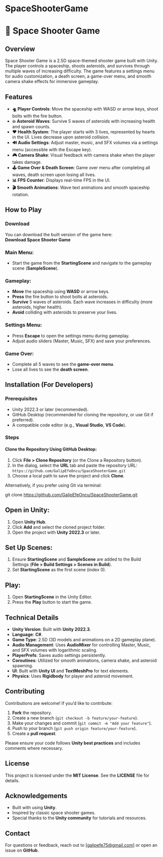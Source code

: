 # SpaceShooterGame

# 🚀 Space Shooter Game

## Overview
Space Shooter Game is a 2.5D space-themed shooter game built with Unity. The player controls a spaceship, shoots asteroids, and survives through multiple waves of increasing difficulty. The game features a settings menu for audio customization, a death screen, a game-over menu, and smooth camera shake effects for immersive gameplay.

## Features
- **🛸 Player Controls**: Move the spaceship with WASD or arrow keys, shoot bolts with the fire button.
- **💥 Asteroid Waves**: Survive 5 waves of asteroids with increasing health and spawn counts.
- **❤️ Health System**: The player starts with 3 lives, represented by hearts in the UI. Lives decrease upon asteroid collision.
- **🔊 Audio Settings**: Adjust master, music, and SFX volumes via a settings menu (accessible with the Escape key).
- **🎮 Camera Shake**: Visual feedback with camera shake when the player takes damage.
- **🕹️ Game Over & Death Screen**: Game over menu after completing all waves, death screen upon losing all lives.
- **📊 FPS Counter**: Displays real-time FPS in the UI.
- **🎬 Smooth Animations**: Wave text animations and smooth spaceship rotation.

## How to Play

### Download
You can download the built version of the game here:  
**Download Space Shooter Game**

### Main Menu:
- Start the game from the **StartingScene** and navigate to the gameplay scene (**SampleScene**).

### Gameplay:
- **Move** the spaceship using **WASD** or arrow keys.
- **Press** the fire button to shoot bolts at asteroids.
- **Survive** 5 waves of asteroids. Each wave increases in difficulty (more asteroids, higher health).
- **Avoid** colliding with asteroids to preserve your lives.

### Settings Menu:
- Press **Escape** to open the settings menu during gameplay.
- Adjust audio sliders (Master, Music, SFX) and save your preferences.

### Game Over:
- Complete all 5 waves to see the **game-over menu**.
- Lose all lives to see the **death screen**.

## Installation (For Developers)

### Prerequisites
- Unity 2022.3 or later (recommended).
- GitHub Desktop (recommended for cloning the repository, or use Git if preferred).
- A compatible code editor (e.g., **Visual Studio**, **VS Code**).

### Steps

#### Clone the Repository Using GitHub Desktop:
1. Click **File > Clone Repository** (or the Clone a Repository button).
2. In the dialog, select the **URL** tab and paste the repository URL:  
   `https://github.com/GalipEfeOncu/SpaceShooterGame.git`
3. Choose a local path to save the project and click **Clone**.

Alternatively, if you prefer using Git via terminal:

git clone https://github.com/GalipEfeOncu/SpaceShooterGame.git
## Open in Unity:
1. Open **Unity Hub**.
2. Click **Add** and select the cloned project folder.
3. Open the project with **Unity 2022.3** or later.

## Set Up Scenes:
1. Ensure **StartingScene** and **SampleScene** are added to the Build Settings (**File > Build Settings > Scenes in Build**).
2. Set **StartingScene** as the first scene (index 0).

## Play:
1. Open **StartingScene** in the Unity Editor.
2. Press the **Play** button to start the game.

## Technical Details
- **Unity Version**: Built with **Unity 2022.3**.
- **Language**: **C#**.
- **Game Type**: 2.5D (3D models and animations on a 2D gameplay plane).
- **Audio Management**: Uses **AudioMixer** for controlling Master, Music, and SFX volumes with logarithmic scaling.
- **PlayerPrefs**: Saves audio settings persistently.
- **Coroutines**: Utilized for smooth animations, camera shake, and asteroid spawning.
- **UI**: Built with **Unity UI** and **TextMeshPro** for text elements.
- **Physics**: Uses **Rigidbody** for player and asteroid movement.

## Contributing
Contributions are welcome! If you’d like to contribute:

1. **Fork** the repository.
2. Create a new branch (`git checkout -b feature/your-feature`).
3. Make your changes and commit (`git commit -m "Add your feature"`).
4. Push to your branch (`git push origin feature/your-feature`).
5. Create a **pull request**.

Please ensure your code follows **Unity best practices** and includes comments where necessary.

## License
This project is licensed under the **MIT License**. See the **LICENSE** file for details.

## Acknowledgements
- Built with using **Unity**.
- Inspired by classic space shooter games.
- Special thanks to the **Unity community** for tutorials and resources.

## Contact
For questions or feedback, reach out to [galipefe75@gmail.com] or open an issue on **GitHub**.
